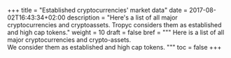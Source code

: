 +++
title = "Established cryptocurrencies' market data"
date = 2017-08-02T16:43:34+02:00
description = "Here's a list of all major cryptocurrencies and cryptoassets. Tropyc considers them as established and high cap tokens."
weight = 10
draft = false
bref = """
Here is a list of all major cryptocurrencies and crypto-assets.  
We consider them as established and high cap tokens.
"""
toc = false
+++
